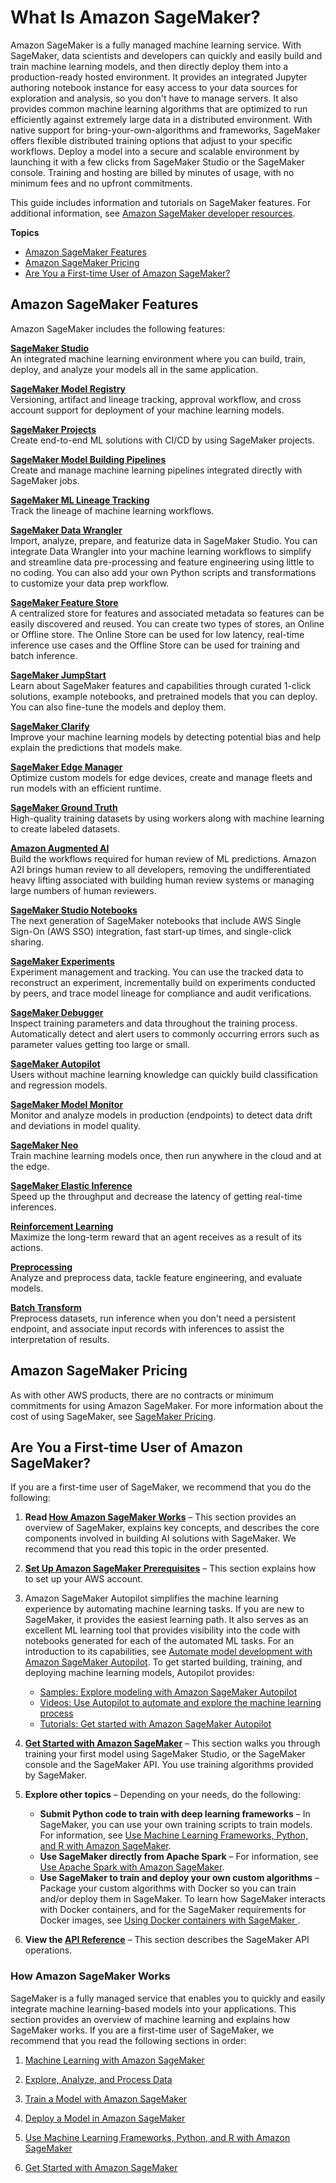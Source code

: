 # What Is Amazon SageMaker?<a name="whatis"></a>

Amazon SageMaker is a fully managed machine learning service\. With SageMaker, data scientists and developers can quickly and easily build and train machine learning models, and then directly deploy them into a production\-ready hosted environment\. It provides an integrated Jupyter authoring notebook instance for easy access to your data sources for exploration and analysis, so you don't have to manage servers\. It also provides common machine learning algorithms that are optimized to run efficiently against extremely large data in a distributed environment\. With native support for bring\-your\-own\-algorithms and frameworks, SageMaker offers flexible distributed training options that adjust to your specific workflows\. Deploy a model into a secure and scalable environment by launching it with a few clicks from SageMaker Studio or the SageMaker console\. Training and hosting are billed by minutes of usage, with no minimum fees and no upfront commitments\.

This guide includes information and tutorials on SageMaker features\. For additional information, see [Amazon SageMaker developer resources](https://aws.amazon.com/sagemaker/developer-resources/)\.

**Topics**
+ [Amazon SageMaker Features](#whatis-features)
+ [Amazon SageMaker Pricing](#whatis-pricing)
+ [Are You a First\-time User of Amazon SageMaker?](#first-time-user)

## Amazon SageMaker Features<a name="whatis-features"></a>

Amazon SageMaker includes the following features:

**[SageMaker Studio](studio.md)**  
An integrated machine learning environment where you can build, train, deploy, and analyze your models all in the same application\.

**[SageMaker Model Registry](model-registry.md)**  
Versioning, artifact and lineage tracking, approval workflow, and cross account support for deployment of your machine learning models\.

**[SageMaker Projects](sagemaker-projects.md)**  
Create end\-to\-end ML solutions with CI/CD by using SageMaker projects\.

**[SageMaker Model Building Pipelines](pipelines.md)**  
Create and manage machine learning pipelines integrated directly with SageMaker jobs\.

**[SageMaker ML Lineage Tracking](lineage-tracking.md)**  
Track the lineage of machine learning workflows\.

**[SageMaker Data Wrangler](data-wrangler.md)**  
Import, analyze, prepare, and featurize data in SageMaker Studio\. You can integrate Data Wrangler into your machine learning workflows to simplify and streamline data pre\-processing and feature engineering using little to no coding\. You can also add your own Python scripts and transformations to customize your data prep workflow\.

**[SageMaker Feature Store](feature-store.md)**  
A centralized store for features and associated metadata so features can be easily discovered and reused\. You can create two types of stores, an Online or Offline store\. The Online Store can be used for low latency, real\-time inference use cases and the Offline Store can be used for training and batch inference\.

**[SageMaker JumpStart](studio-jumpstart.md)**  
Learn about SageMaker features and capabilities through curated 1\-click solutions, example notebooks, and pretrained models that you can deploy\. You can also fine\-tune the models and deploy them\.

**[SageMaker Clarify](clarify-fairness-and-explainability.md)**  
Improve your machine learning models by detecting potential bias and help explain the predictions that models make\.

**[SageMaker Edge Manager](edge.md)**  
Optimize custom models for edge devices, create and manage fleets and run models with an efficient runtime\.

**[SageMaker Ground Truth](sms.md)**  
High\-quality training datasets by using workers along with machine learning to create labeled datasets\.

**[Amazon Augmented AI](a2i-use-augmented-ai-a2i-human-review-loops.md)**  
Build the workflows required for human review of ML predictions\. Amazon A2I brings human review to all developers, removing the undifferentiated heavy lifting associated with building human review systems or managing large numbers of human reviewers\.

**[SageMaker Studio Notebooks](notebooks.md)**  
The next generation of SageMaker notebooks that include AWS Single Sign\-On \(AWS SSO\) integration, fast start\-up times, and single\-click sharing\.

**[SageMaker Experiments](experiments.md)**  
Experiment management and tracking\. You can use the tracked data to reconstruct an experiment, incrementally build on experiments conducted by peers, and trace model lineage for compliance and audit verifications\.

**[SageMaker Debugger](train-debugger.md)**  
Inspect training parameters and data throughout the training process\. Automatically detect and alert users to commonly occurring errors such as parameter values getting too large or small\.

**[SageMaker Autopilot](autopilot-automate-model-development.md)**  
Users without machine learning knowledge can quickly build classification and regression models\.

**[SageMaker Model Monitor](model-monitor.md)**  
Monitor and analyze models in production \(endpoints\) to detect data drift and deviations in model quality\.

**[SageMaker Neo](neo.md)**  
Train machine learning models once, then run anywhere in the cloud and at the edge\.

**[SageMaker Elastic Inference](ei.md)**  
Speed up the throughput and decrease the latency of getting real\-time inferences\.

**[Reinforcement Learning](reinforcement-learning.md)**  
Maximize the long\-term reward that an agent receives as a result of its actions\.

**[Preprocessing](processing-job.md)**  
Analyze and preprocess data, tackle feature engineering, and evaluate models\.

**[Batch Transform](batch-transform.md)**  
Preprocess datasets, run inference when you don't need a persistent endpoint, and associate input records with inferences to assist the interpretation of results\.

## Amazon SageMaker Pricing<a name="whatis-pricing"></a>

As with other AWS products, there are no contracts or minimum commitments for using Amazon SageMaker\. For more information about the cost of using SageMaker, see [SageMaker Pricing](http://aws.amazon.com/sagemaker/pricing/)\.

## Are You a First\-time User of Amazon SageMaker?<a name="first-time-user"></a>

If you are a first\-time user of SageMaker, we recommend that you do the following: 

1. **Read [How Amazon SageMaker Works](#how-it-works)** – This section provides an overview of SageMaker, explains key concepts, and describes the core components involved in building AI solutions with SageMaker\. We recommend that you read this topic in the order presented\.

1. **[Set Up Amazon SageMaker Prerequisites](gs-set-up.md)** – This section explains how to set up your AWS account\.

1. Amazon SageMaker Autopilot simplifies the machine learning experience by automating machine learning tasks\. If you are new to SageMaker, it provides the easiest learning path\. It also serves as an excellent ML learning tool that provides visibility into the code with notebooks generated for each of the automated ML tasks\. For an introduction to its capabilities, see [Automate model development with Amazon SageMaker Autopilot](autopilot-automate-model-development.md)\. To get started building, training, and deploying machine learning models, Autopilot provides:
   + [Samples: Explore modeling with Amazon SageMaker Autopilot](autopilot-samples.md)
   + [Videos: Use Autopilot to automate and explore the machine learning process](autopilot-videos.md)
   + [Tutorials: Get started with Amazon SageMaker Autopilot](autopilot-tutorials.md)

1. **[Get Started with Amazon SageMaker](gs.md)** – This section walks you through training your first model using SageMaker Studio, or the SageMaker console and the SageMaker API\. You use training algorithms provided by SageMaker\.

1. **Explore other topics** – Depending on your needs, do the following:
   + **Submit Python code to train with deep learning frameworks** – In SageMaker, you can use your own training scripts to train models\. For information, see [Use Machine Learning Frameworks, Python, and R with Amazon SageMaker](frameworks.md)\.
   + **Use SageMaker directly from Apache Spark** – For information, see [Use Apache Spark with Amazon SageMaker](apache-spark.md)\.
   + **Use SageMaker to train and deploy your own custom algorithms** – Package your custom algorithms with Docker so you can train and/or deploy them in SageMaker\. To learn how SageMaker interacts with Docker containers, and for the SageMaker requirements for Docker images, see [Using Docker containers with SageMaker ](docker-containers.md)\. 

1. **View the [API Reference](https://docs.aws.amazon.com/sagemaker/latest/APIReference/API_Reference.html)** – This section describes the SageMaker API operations\.

### How Amazon SageMaker Works<a name="how-it-works"></a>

SageMaker is a fully managed service that enables you to quickly and easily integrate machine learning\-based models into your applications\. This section provides an overview of machine learning and explains how SageMaker works\. If you are a first\-time user of SageMaker, we recommend that you read the following sections in order:

1. [Machine Learning with Amazon SageMaker](how-it-works-mlconcepts.md)

1. [Explore, Analyze, and Process Data](how-it-works-notebooks-instances.md)

1. [Train a Model with Amazon SageMaker](how-it-works-training.md)

1. [Deploy a Model in Amazon SageMaker](how-it-works-deployment.md)

1. [Use Machine Learning Frameworks, Python, and R with Amazon SageMaker](frameworks.md)

1. [Get Started with Amazon SageMaker](gs.md)